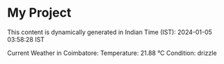 # My Project

This content is dynamically generated in Indian Time (IST): 2024-01-05 03:58:28 IST


Current Weather in Coimbatore:
Temperature: 21.88 °C
Condition: drizzle

